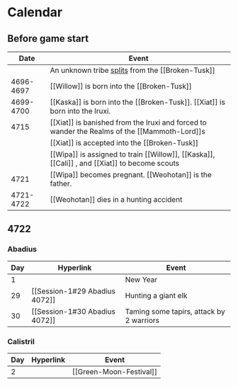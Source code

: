 # Calendar
## Before game start
| Date |  Event                                                                                           |
|  ---  |  ---  | 
|  | An unknown tribe [splits](The-Schism) from the [[Broken-Tusk]] |
|4696-4697 |  [[Willow]] is born into the [[Broken-Tusk]] |
| 4699-4700 | [[Kaska]] is born into the [[Broken-Tusk]]. [[Xiat]] is born into the Iruxi.            |
| 4715 |[[Xiat]] is banished from the Iruxi and forced to wander the Realms of the [[Mammoth-Lord]]s    |
| |[[Xiat]] is accepted into the [[Broken-Tusk]]                                                   |
| | [[Wipa]]  is assigned to train [[Willow]], [[Kaska]], [[Cali]] , and [[Xiat]]  to become scouts |
| 4721| [[Wipa]] becomes pregnant. [[Weohotan]] is the father.                                        |
| 4721-4722 | [[Weohotan]] dies in a hunting accident                                                       |

## 4722
### Abadius
| Day | Hyperlink                     | Event    |
| --- | ----------------------------- | -------- |
| 1   |                               | New Year |
| 29  | [[Session-1#29 Abadius 4072]] | Hunting a giant elk |
| 30  | [[Session-1#30 Abadius 4072]] | Taming some tapirs, attack by 2 warriors |

### Calistril
| Day | Hyperlink | Event                   |
| --- | --------- | ----------------------- |
| 2   |           | [[Green-Moon-Festival]] |

